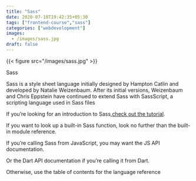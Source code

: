 ```yaml
---
title: "Sass"
date: 2020-07-10T19:42:35+05:30
tags: ["frontend-course","sass"]
categories: ["webdevelopment"]
images:
  - /images/sass.jpg
draft: false
---
```


{{< figure src="/images/sass.jpg" >}}

Sass

Sass is a style sheet language initially designed by Hampton Catlin and developed by Natalie Weizenbaum. After its initial versions, Weizenbaum and Chris Eppstein have continued to extend Sass with SassScript, a scripting language used in Sass files


If you’re looking for an introduction to Sass,<a href="https://sass-lang.com/documentation">check out the tutorial</a>.

If you want to look up a built-in Sass function, look no further than the built-in module reference.

If you’re calling Sass from JavaScript, you may want the JS API documentation.

Or the Dart API documentation if you’re calling it from Dart.

Otherwise, use the table of contents for the language reference